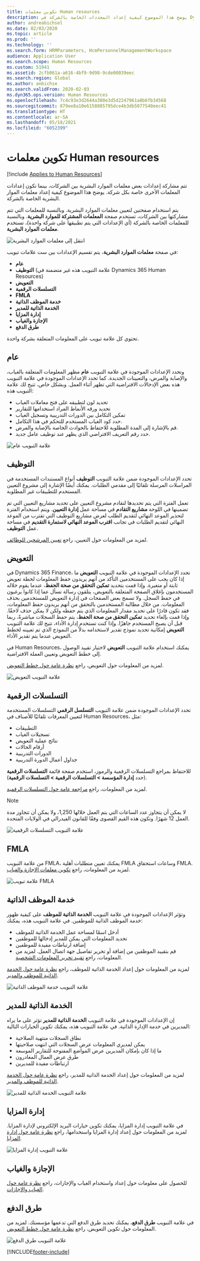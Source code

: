 ```yaml
---
title: تكوين معلمات Human resources
description: يوضح هذا الموضوع كيفية إعداد المحددات الخاصة بالشركة في Dynamics 365 Human Resources.
author: andreabichsel
ms.date: 02/03/2020
ms.topic: article
ms.prod: ''
ms.technology: ''
ms.search.form: HRMParameters, HcmPersonnelManagementWorkspace
audience: Application User
ms.search.scope: Human Resources
ms.custom: 51941
ms.assetid: 2cfb061a-a616-4bf9-9d98-9cde00039eec
ms.search.region: Global
ms.author: anbichse
ms.search.validFrom: 2020-02-03
ms.dyn365.ops.version: Human Resources
ms.openlocfilehash: 7c4c93e3d2644a380e3d5d2247961a8b6fb34568
ms.sourcegitcommit: 879ee8a10e6158885795dce4b3db5077540eec41
ms.translationtype: HT
ms.contentlocale: ar-SA
ms.lasthandoff: 05/18/2021
ms.locfileid: "6052399"
---
```

# <a name="configure-human-resources-parameters"></a>تكوين معلمات Human resources

[!include [Applies to Human Resources](../includes/applies-to-hr.md)]

تتم مشاركة إعدادات بعض معلمات الموارد البشرية بين الشركات، بينما تكون إعدادات المعلمات الأخرى خاصة بكل شركة. يوضح هذا الموضوع كيفية إعداد معلمات الموار البشرية الخاصة بالشركة.

يتم استخدام صفحتين لتعيين معلمات الموارد البشرية. وبالنسبة للمعلمات التي تتم مشاركتها بين الشركات، تستخدم صفحة **المعلمات المشتركة للموارد البشرية**. وبالنسبة للمعلمات الخاصة بالشركة (أي الإعدادات التي يتم تطبيقها على شركة واحدة)، تستخدم **معلمات الموارد البشرية**.

![انتقل إلى معلمات الموارد البشرية](./media/hr-employee-self-service-human-resources-parameters.png)

في صفحة **معلمات الموارد البشرية**، يتم تقسيم الإعدادات بين ست علامات تبويب:

- **عام**
- **التوظيف** (علامة التبويب هذه غير متضمنة في Dynamics 365 Human Resources)
- **التعويض**
- **التسلسلات الرقمية**
- **FMLA**
- **خدمة الموظف الذاتية**
- **الخدمة الذاتية للمدير**
- **إدارة المزايا**
- **الإجازة والغياب**
- **طرق الدفع**

تحتوي كل علامة تبويب على المعلومات المتعلقة بشركة واحدة.

## <a name="general"></a>عام

وتحدد الإعدادات الموجودة في علامة التبويب **عام** مظهر المعلومات المتعلقة بالغياب، والإصابة والمرض، والتعيينات الجديدة. كما تحدد الإعدادات الموجودة في علامة التبويب هذه بعض الإدخالات الافتراضية التي تظهر أثناء العمل. وبشكل خاص، تتيح لك علامة التبويب هذه:

- تحديد لون لتطبيقه على فتح معاملات الغياب
- تحديد ورقه الأنماط المراد استخدامها للتقارير
- تمكين التكامل بين الدورات التدريبية وتسجيل الغياب
- حدد كود الغياب المستخدم للتحكم في هذا التكامل.
- قم بالإشارة إلى المدة المطلوبة للاحتفاظ بالحوادث الخاصة بالإصابة والمرض.
- حدد رقم التعريف الافتراضي الذي يظهر عند توظيف عامل جديد.

![علامة التبويب عام](./media/hr-setup-parameters-general.png)

## <a name="recruitment"></a>التوظيف

تحدد الإعدادات الموجودة ضمن علامة التبويب **التوظيف** أنواع المستندات المستخدمة في المراسلات المرسلة تلقائيًا إلى مقدمي الطلبات. يمكنك أيضًا الإشارة إلى مشروع التعيين المستخدم للتطبيقات غير المطلوبة.

تعمل الفترة التي يتم تحديدها لتقادم مشروع التعيين على تحديد مشاريع التعيين التي تم تضمينها في اللوحة **مشاريع التقادم** في مساحة عمل **إدارة التعيين**. ويتم استخدام الفترة لتحذير الموعد النهائي لتقديم الطلب لعرض مشاريع التوظيف التي تقترب من الموعد النهائي لتقديم الطلبات في تجانب **اقترب الموعد النهائي لاستمارة التقديم‬** في مساحة عمل **التوظيف**.

لمزيد من المعلومات حول التعيين، راجع [تعيين المرشحين للوظائف](hr-personnel-recruit.md).

## <a name="compensation"></a>التعويض

في Dynamics 365 Finance، تحدد الإعدادات الموجودة في علامة التبويب **التعويض** ما إذا كان يجب على المستخدمين التأكد من أنهم يريدون حفظ المعلومات لخطة تعويض ثابتة أو متغيرة. وإذا قمت بتحديد **تمكين التحقق من صحة الحفظ**، عندما يقوم خلاله المستخدمون بإغلاق الصفحة المتعلقة بالتعويض، يتلقون رسالة تسأل عما إذا كانوا يرغبون في حفظ السجل. ولا تسمح بعض الصفحات في إدارة التعويض للمستخدمين بحذف المعلومات.‬ من خلال مطالبة المستخدمين بالتحقق من أنهم يريدون حفظ المعلومات، فقد تكون قادرًا على تحديد مقدار المعلومات الذي يتم حفظه ولكن لا يمكن حذف لاحقًا. وإذا قمت بإلغاء تحديد **تمكين التحقق من صحة الحفظ**، يتم حفظ السجلات مباشرةً، ربما قبل أن يصبح المستخدم جاهزًا. وإذا كنت تستخدم إدارة الأداء، تتيح لك علامة التبويب **التعويض** إمكانية تحديد نموذج تقدير لاستخدامه بدلاً من النموذج الذي تم تعيينه لخطط التعويض عندما يتم تقدير الأداء.

في Human Resources، يمكنك استخدام علامة التبويب **التعويض** لاختيار تقييد الوصول إلى خطط التعويض وتعيين العملة الافتراضية.

لمزيد من المعلومات حول التعويض، راجع [نظرة عامة حول خطط التعويض](hr-compensation-overview.md).

![علامة التبويب التعويض](./media/hr-setup-parameters-compensation.png)

## <a name="number-sequences"></a>التسلسلات الرقمية

تحدد الإعدادات الموجودة ضمن علامة التبويب **التسلسل الرقمي** التسلسلات المستخدمة لتعيين المعرفات تلقائيًا للأصناف في Human Resources، مثل:

- التطبيقات
- تسجيلات الغياب
- نتائج عملية التعويض
- أرقام الحالات
- الدورات التدريبية
- جداول أعمال الدورة التدريبية

للاحتفاظ بمراجع التسلسلات الرقمية والرموز، استخدم صفحة قائمة **التسلسلات الرقمية** (حدد **إدارة المؤسسة > التسلسلات الرقمية > التسلسلات الرقمية**).

لمزيد من المعلومات، راجع [مراجعة عامة حول التسلسلات الرقمية](../fin-ops-core/fin-ops/organization-administration/number-sequence-overview.md?toc=%2fdynamics365%2fhuman-resources%2ftoc.json).

> [!NOTE]
> لا يمكن أن يتجاوز عدد الساعات التي يتم العمل خلالها 1,250، ولا يمكن أن تتجاوز مدة العمل 12 شهرًا. وتكون هذه القيم القصوى وفقًا للقانون الفيدرالي في الولايات المتحدة.

![علامة التبويب التسلسلات الرقمية](./media/hr-setup-parameters-number-sequences.png)

## <a name="fmla"></a>FMLA

من علامة التبويب FMLA، يمكنك تعيين متطلبات أهلية FMLA وساعات استحقاق FMLA. لمزيد من المعلومات، راجع [تكوين معلمات الإجازة والغياب](hr-leave-and-absence-parameters.md).

![علامة تبويب FMLA](./media/hr-setup-parameters-fmla.png)

## <a name="employee-self-service"></a>خدمة الموظف الذاتية

وتؤثر الإعدادات الموجودة في علامة التبويب **الخدمة الذاتية للموظف** على كيفية ظهور خدمة الموظف الذاتية للموظفين. في علامة التبويب هذه، يمكنك:

- أدخل اسمًا لمساحة عمل الخدمة الذاتية للموظف
- تحديد المعلومات التي يمكن للمدير إدخالها للموظفين
- إضافة ارتباطات مفيدة للموظفين
- قم بتقييد الموظفين من إضافة أو تحرير تفاصيل جهة اتصال العمل. لمزيد من المعلومات، راجع [تقييد تحرير المعلومات الشخصية](hr-employee-self-service-restrict-editing.md).

لمزيد من المعلومات حول إعداد الخدمة الذاتية للموظف، راجع [نظرة عامة حول الخدمة الذاتية للموظف والمدير](hr-employee-manager-self-service-overview.md).

![علامة التبويب خدمة الموظف الذاتية](./media/hr-setup-parameters-employee-self-service.png)

## <a name="manager-self-service"></a>الخدمة الذاتية للمدير

إن الإعدادات الموجودة في علامة التبويب **الخدمة الذاتية للمدير** تؤثر على ما يراه المديرين في خدمة الإدارة الذاتية. في علامة التبويب هذه، يمكنك تكوين الخيارات التالية:

- نطاق السجلات منتهية الصلاحية
- يمكن لمديري المعلومات عرض السجلات التي انتهت صلاحيتها
- ما إذا كان بإمكان المديرين عرض المواضع المفتوحة للتقارير الموسعة
- طرق عرض العمال المغادرون
- ارتباطات مفيدة للمديرين

لمزيد من المعلومات حول إعداد الخدمة الذاتية للمدير، راجع [نظرة عامة حول الخدمة الذاتية للموظف والمدير](hr-employee-manager-self-service-overview.md).

![علامة التبويب الخدمة الذاتية للمدير](./media/hr-setup-parameters-manager-self-service.png)

## <a name="benefits-management"></a>إدارة المزايا

في علامة التبويب إدارة المزايا، يمكنك تكوين خيارات البريد الإلكتروني لإدارة المزايا. لمزيد من المعلومات حول إعداد إدارة المزايا واستخدامها، راجع [نظرة عامة حول إدارة المزايا](hr-benefits-management-overview.md).

![علامة التبويب إدارة المزايا](./media/hr-setup-parameters-benefits-management.png)

## <a name="leave-and-absence"></a>الإجازة والغياب

للحصول على معلومات حول إعداد واستخدام الغياب والإجازات، راجع [نظرة عامة حول الغياب والإجازات](hr-leave-and-absence-overview.md).

## <a name="payment-methods"></a>طرق الدفع

في علامة التبويب **طرق الدفع**، يمكنك تحديد طرق الدفع التي تدعمها مؤسستك. لمزيد من المعلومات حول تكوين التعويض، راجع [نظرة عامة حول خطط التعويض](hr-compensation-overview.md).

![علامة التبويب طرق الدفع](./media/hr-setup-parameters-payment-methods.png)


[!INCLUDE[footer-include](../includes/footer-banner.md)]